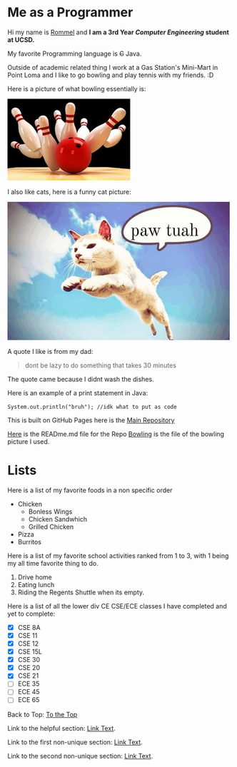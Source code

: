 # Me as a Programmer


Hi my name is <ins> Rommel</ins> and **I am a 3rd Year _Computer Engineering_ student at UCSD.**

My favorite Programming language is ~~C~~ Java.

Outside of academic related thing I work at a Gas Station's Mini-Mart in Point Loma and I like to go bowling and play tennis with my friends. :D

Here is a picture of what bowling essentially is:

![Image](bowling.jpeg)

I also like cats, here is a funny cat picture:

![Image](pawtuah.png)

A quote I like is from my dad:
> dont be lazy to do something that takes 30 minutes

The quote came because I didnt wash the dishes. 

Here is an example of a print statement in Java:
```
System.out.println("bruh"); //idk what to put as code
```
This is built on GitHub Pages here is the [Main Repository](https://github.com/rcabotaje/lab1cse110)

[Here](README.md) is the READme.md file for the Repo
[Bowling](bowling.jpeg) is the file of the bowling picture I used.

# Lists

Here is a list of my favorite foods in a non specific order

- Chicken
  - Bonless Wings
  - Chicken Sandwhich
  - Grilled Chicken
- Pizza
- Burritos


Here is a list of my favorite school activities ranked from 1 to 3, with 1 being my all time favorite thing to do.

1. Drive home
2. Eating lunch
3. Riding the Regents Shuttle when its empty.

Here is a list of all the lower div CE CSE/ECE classes I have completed and yet to complete:

- [x] CSE 8A
- [x] CSE 11
- [x] CSE 12
- [x] CSE 15L
- [x] CSE 30
- [x] CSE 20
- [x] CSE 21
- [ ] ECE 35
- [ ] ECE 45
- [ ] ECE 65 

Back to Top: [To the Top](#me-as-a-programmer)


Link to the helpful section: [Link Text](#thisll-be-a-helpful-section-about-the-greek-letter-Θ).

Link to the first non-unique section: [Link Text](#this-heading-is-not-unique-in-the-file).

Link to the second non-unique section: [Link Text](#this-heading-is-not-unique-in-the-file-1).
